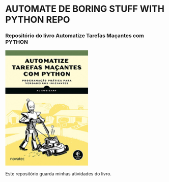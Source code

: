 # AUTOMATE DE BORING STUFF WITH PYTHON REPO
### Repositório do livro Automatize Tarefas Maçantes com PYTHON

![Capa do Livro](/automatize_tarefas.png)

Este repositório guarda minhas atividades do livro.